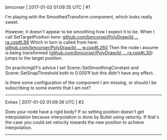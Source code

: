 bmcorser | 2017-01-02 01:09:35 UTC | #1

I'm playing with the SmoothedTransform component, which looks really sweet.

However, it doesn't appear to be smoothing how I expect it to be. When I call SetTargetPosition here:
[github.com/bmcorser/PolyDraw/bl ... ra.cpp#L99](https://github.com/bmcorser/PolyDraw/blob/140fc357ff1145f0539c2cf4a041f06408cd2d98/ThirdPersonCamera.cpp#L99)
Which in turn is called from here:
[github.com/bmcorser/PolyDraw/bl ... w.cpp#L260](https://github.com/bmcorser/PolyDraw/blob/140fc357ff1145f0539c2cf4a041f06408cd2d98/PolyDraw.cpp#L260)
Then the node i assume is being transformed ([github.com/bmcorser/PolyDraw/bl ... ra.cpp#L30](https://github.com/bmcorser/PolyDraw/blob/140fc357ff1145f0539c2cf4a041f06408cd2d98/ThirdPersonCamera.cpp#L30)) jumps to the target position.

On practicing01's advice I set Scene::SetSmoothingConstant and Scene::SetSnapThreshold both to 0.0001f but this didn't have any effect.

Is there some configuration of the component I am missing, or should I be subscribing to some events that I am not?

-------------------------

Enhex | 2017-01-02 01:09:36 UTC | #2

Does your node have a rigid body? If so setting position doesn't get interpolation because interpolation is done by Bullet using velocity.
If that's the case you could set velocity towards the new position to achieve interpolation.

-------------------------


